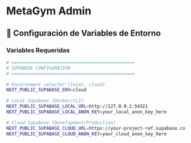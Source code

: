 # MetaGym Admin

## 🔧 Configuración de Variables de Entorno

### Variables Requeridas

```bash
# ==============================================
# SUPABASE CONFIGURATION
# ==============================================

# Environment selector (local, cloud)
NEXT_PUBLIC_SUPABASE_ENV=cloud

# Local Supabase (Docker/CLI)
NEXT_PUBLIC_SUPABASE_LOCAL_URL=http://127.0.0.1:54321
NEXT_PUBLIC_SUPABASE_LOCAL_ANON_KEY=your_local_anon_key_here

# Cloud Supabase (Development/Production)
NEXT_PUBLIC_SUPABASE_CLOUD_URL=https://your-project-ref.supabase.co
NEXT_PUBLIC_SUPABASE_CLOUD_ANON_KEY=your_cloud_anon_key_here
```
